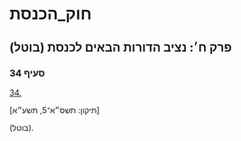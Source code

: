 # חוק_הכנסת

## פרק ח׳: נציב הדורות הבאים לכנסת (בוטל)

### סעיף 34

[34.](https://he.wikisource.org/wiki/חוק_הכנסת#סעיף_34)

[תיקון: תשס״א־5, תשע״א]

(בוטל).